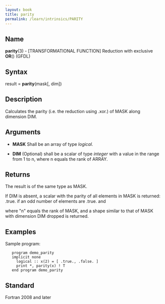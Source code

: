 ```yaml
---
layout: book
title: parity
permalink: /learn/intrinsics/PARITY
---
```

## __Name__

__parity__(3) - \[TRANSFORMATIONAL FUNCTION\] Reduction with exclusive __OR__()
(GFDL)

## __Syntax__

result = __parity__(mask\[, dim\])

## __Description__

Calculates the parity (i.e. the reduction using .xor.) of MASK along
dimension DIM.

## __Arguments__

  - __MASK__
    Shall be an array of type _logical_.

  - __DIM__
    (Optional) shall be a scalar of type _integer_ with a value in the
    range from 1 to n, where n equals the rank of ARRAY.

## __Returns__

The result is of the same type as MASK.

If DIM is absent, a scalar with the parity of all elements in MASK is
returned: .true. if an odd number of elements are .true. and

where "n" equals the rank of MASK, and a shape similar to that of MASK
with dimension DIM dropped is returned.

## __Examples__

Sample program:

```
   program demo_parity
   implicit none
     logical :: x(2) = [ .true., .false. ]
     print *, parity(x) ! T
   end program demo_parity
```

## __Standard__

Fortran 2008 and later
